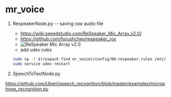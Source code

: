 # mr_voice

1. RespeakerNode.py -- saving raw audio file
   - https://wiki.seeedstudio.com/ReSpeaker_Mic_Array_v2.0/
   - https://github.com/furushchev/respeaker_ros
   - ![ReSpeaker Mic Array v2.0](https://files.seeedstudio.com/wiki/ReSpeaker_Mic_Array_V2/img/Hardware%20Overview.png)
   - add udev rules
   ```bash
   sudo cp -f $(rospack find mr_voice)/config/60-respeaker.rules /etc/udev/rules.d/60-respeaker.rules
   sudo service udev restart
   ```

2. SpeechToTextNode.py

https://github.com/Uberi/speech_recognition/blob/master/examples/microphone_recognition.py
